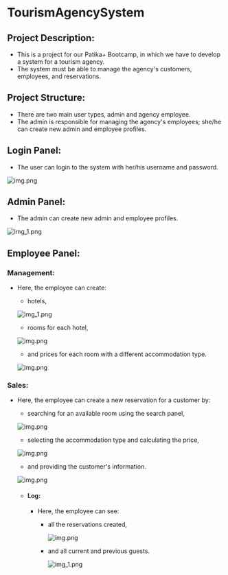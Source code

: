 # TourismAgencySystem

## Project Description:
- This is a project for our Patika+ Bootcamp, in which we have to develop a system for a tourism agency.
- The system must be able to manage the agency's customers, employees, and reservations.

## Project Structure:
- There are two main user types, admin and agency employee.
- The admin is responsible for managing the agency's employees; she/he can create new admin and employee profiles.

## Login Panel:
- The user can login to the system with her/his username and password.

![img.png](login.png)

## Admin Panel:
- The admin can create new admin and employee profiles.

![img_1.png](admin.png)

## Employee Panel:

### Management:
 
- Here, the employee can create:
  - hotels,
  
  ![img_1.png](employee.png)
  - rooms for each hotel,
  
  ![img.png](room.png)
  - and prices for each room with a different accommodation type.
  
  ![img.png](price.png)

### Sales:
 
- Here, the employee can create a new reservation for a customer by:
  - searching for an available room using the search panel,
  
  ![img.png](search.png)
  - selecting the accommodation type and calculating the price,
  
  ![img.png](reservation.png)
  - and providing the customer's information.
  
  ![img.png](guest.png)
  
  - #### Log:
    - Here, the employee can see:
      - all the reservations created,
    
        ![img.png](logres.png)
      - and all current and previous guests.
                                                      
        ![img_1.png](logguest.png)